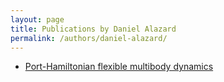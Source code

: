 ```yaml
---
layout: page
title: Publications by Daniel Alazard
permalink: /authors/daniel-alazard/
---
```


- [Port-Hamiltonian flexible multibody dynamics](../../port-hamiltonian-flexible-multibody-dynamics)

